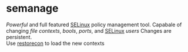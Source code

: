 # semanage  
  
*Powerful* and full featured [SELinux](https://github.com/disc0ninja/zet/search?q=SELinux) policy management tool.
Capabale of changing *file contexts*, *bools*, *ports*, and [SELinux](https://github.com/disc0ninja/zet/search?q=SELinux) *users*
Changes are persistent.  
Use [restorecon](https://github.com/disc0ninja/search?q=restorecon) to load the new contexts

